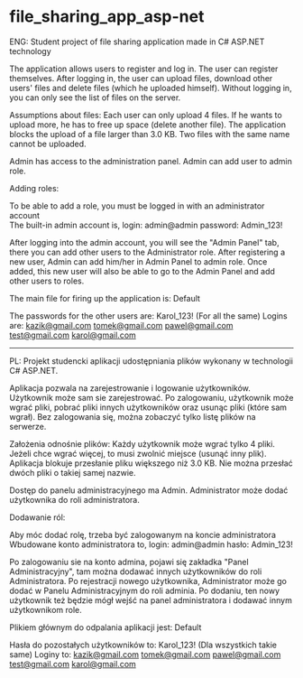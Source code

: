 # file_sharing_app_asp-net

ENG:
Student project of file sharing application made in C# ASP.NET technology

The application allows users to register and log in.
The user can register themselves.
After logging in, the user can upload files, download other users' files and delete files (which he uploaded himself).
Without logging in, you can only see the list of files on the server.

Assumptions about files:
Each user can only upload 4 files. If he wants to upload more, he has to free up space (delete another file).
The application blocks the upload of a file larger than 3.0 KB.
Two files with the same name cannot be uploaded.

Admin has access to the administration panel.
Admin can add user to admin role.

Adding roles:

To be able to add a role, you must be logged in with an administrator account  
The built-in admin account is, login: admin@admin password: Admin_123!

After logging into the admin account, you will see the "Admin Panel" tab, there you can add other users to the Administrator role.
After registering a new user, Admin can add him/her in Admin Panel to admin role.
Once added, this new user will also be able to go to the Admin Panel and add other users to roles.

The main file for firing up the application is: Default

The passwords for the other users are: Karol_123!  (For all the same)
Logins are: 
kazik@gmail.com 
tomek@gmail.com 
pawel@gmail.com 
test@gmail.com 
karol@gmail.com

----------------------------------------------------------------------------------------------------------------------------
PL:
Projekt studencki aplikacji udostępniania plików wykonany w technologii C# ASP.NET.

Aplikacja pozwala na zarejestrowanie i logowanie użytkowników.
Użytkownik może sam sie zarejestrować.
Po zalogowaniu, użytkownik może wgrać pliki, pobrać pliki innych użytkowników oraz usunąc pliki (które sam wgrał).
Bez zalogowania się, można zobaczyć tylko listę plików na serwerze.

Założenia odnośnie plików:
Każdy użytkownik może wgrać tylko 4 pliki. Jeżeli chce wgrać więcej, to musi zwolnić miejsce (usunąć inny plik).
Aplikacja blokuje przesłanie pliku większego niż 3.0 KB.
Nie można przesłać dwóch pliki o takiej samej nazwie.

Dostęp do panelu administracyjnego ma Admin.
Administrator może dodać użytkownika do roli administratora.

Dodawanie ról:

Aby móc dodać rolę, trzeba być zalogowanym na koncie administratora  
Wbudowane konto administratora to, login:  admin@admin hasło: Admin_123!

Po zalogowaniu sie na konto admina, pojawi się zakładka "Panel Administracyjny", tam można dodawać innych użytkowników do roli Administratora.
Po rejestracji nowego użytkownika, Administrator może go dodać w Panelu Administracyjnym do roli adminia.
Po dodaniu, ten nowy użytkownik też będzie mógł wejść na panel administratora i dodawać innym użytkownikom role.

Plikiem głównym do odpalania aplikacji jest: Default

Hasła do pozostałych użytkowników to: Karol_123!  (Dla wszystkich takie same)
Loginy to: 
kazik@gmail.com 
tomek@gmail.com 
pawel@gmail.com 
test@gmail.com 
karol@gmail.com
